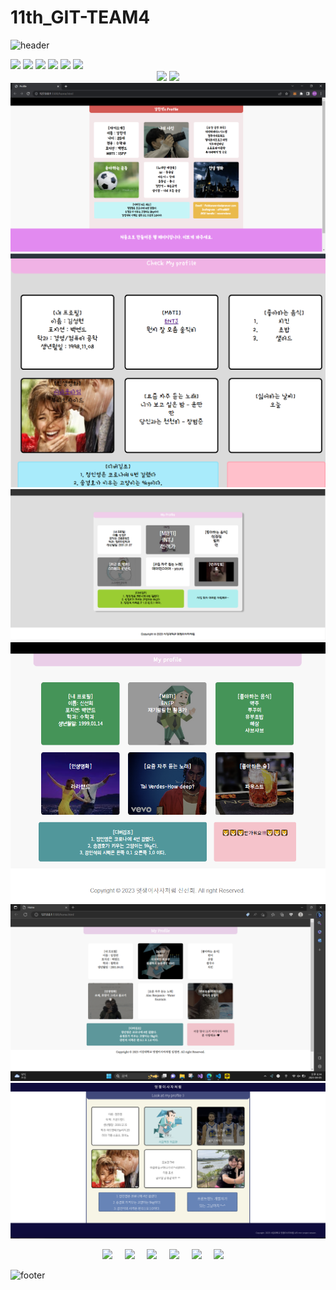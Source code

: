 # 11th_GIT-TEAM4

![header](https://capsule-render.vercel.app/api?type=waving&color=0:FFC100,100:FF0000&height=300&section=header&text=Like%204ion&fontSize=90&animation=fadeIn&fontAlignY=38&desc=멋쟁이%204조처럼&descAlignY=51&descAlign=70&fontColor=FFFFFF)

<span>
  <a href="https://github.com/iamneveralone"><img src="https://github.com/iamneveralone.png" width="100"></a>
  <a href="https://github.com/13155a1"><img src="https://github.com/13155a1.png" width="100"></a>
  <a href="https://github.com/fressh1127"><img src="https://github.com/fressh1127.png" width="100"></a>
  <a href="https://github.com/Goonco"><img src="https://github.com/Goonco.png" width="100"></a>
  <a href="https://github.com/rmdnps10"><img src="https://github.com/rmdnps10.png" width="100"></a>
  <a href="https://github.com/sunghyun1356"><img src="https://github.com/sunghyun1356.png" width="100"></a>
</span>

<div style="text-align:center">
  <img src="https://img.shields.io/badge/HTML-E34F26?style=?style=flat-square&logo=HTML&logoColor=black"/>
  <img src="https://img.shields.io/badge/CSS-1572B6?style=?style=flat-square&logo=CSS&logoColor=black"/>
</div>

<img src = "./images/강민석.png">
<img src = "./images/김성현.png">
<img src = "./images/송경호.png">
<img src = "./images/신선희.png">
<img src = "./images/임정연.png">
<img src = "./images/정인영.png">

<p align="center">
  <img src="https://img.shields.io/badge/-%EC%A0%95%EC%9D%B8%EC%98%81-green" width="10%">&nbsp;&nbsp;&nbsp;&nbsp;
  <img src="https://img.shields.io/badge/-%EC%8B%A0%EC%84%A0%ED%9D%AC-yellow"width="10%">&nbsp;&nbsp;&nbsp;&nbsp;
  <img src="https://img.shields.io/badge/-%EC%86%A1%EA%B2%BD%ED%98%B8-orange"width="10%">&nbsp;&nbsp;&nbsp;&nbsp;
  <img src="https://img.shields.io/badge/-%EA%B0%95%EB%AF%BC%EC%84%9D-blue" width="10%">&nbsp;&nbsp;&nbsp;&nbsp;
  <img src="https://img.shields.io/badge/-%EC%9E%84%EC%A0%95%EC%97%B0-blueviolet" width="10%">&nbsp;&nbsp;&nbsp;&nbsp;
  <img src="https://img.shields.io/badge/-%EA%B9%80%EC%84%B1%ED%98%84-important"width="10%" >&nbsp;&nbsp;&nbsp;&nbsp;
</p>


![footer](https://capsule-render.vercel.app/api?type=cylinder&color=auto&text=Thank%20You%20!&fontAlignY=45&fontSize=40&height=150&animation=blinking&desc=Bye~&animated&descAlignY=70)
